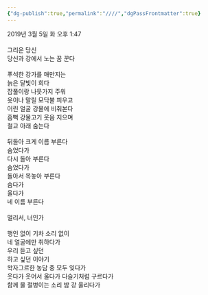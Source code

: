 ```yaml
---
{"dg-publish":true,"permalink":"////","dgPassFrontmatter":true}
---
```


2019년 3월 5일 화 오후 1:47<br/>
<br/>
그리운 당신<br/>
당신과 강에서 노는 꿈 꾼다<br/>
<br/>
푸석한 강가를 매만지는<br/>
늙은 달빛이 희다<br/>
잡풀이랑 나뭇가지 주워<br/>
옷이나 말릴 모닥불 피우고<br/>
어린 얼굴 강물에 비춰본다<br/>
흠뻑 강물고기 웃음 지으며<br/>
철교 아래 숨는다<br/>
<br/>
뒤돌아 크게 이름 부른다<br/>
숨었다가<br/>
다시 돌아 부른다<br/>
숨었다가<br/>
돌아서 목놓아 부른다<br/>
숨다가<br/>
울다가<br/>
네 이름 부른다<br/>
<br/>
멀리서, 너인가<br/>
<br/>
행인 없이 기차 소리 없이<br/>
네 얼굴에만 취하다가<br/>
우리 듣고 싶던<br/>
하고 싶던 이야기<br/>
왁자그르한 농담 중 모두 잊다가<br/>
웃다가 웃어서 울다가 다슬기처럼 구르다가<br/>
함께 물 절벙이는 소리 밤 강 울리다가<br/>
